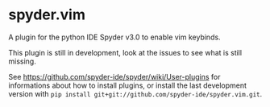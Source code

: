 # spyder.vim

A plugin for the python IDE Spyder v3.0 to enable vim keybinds.

This plugin is still in development, look at the issues to see what is still missing.

See https://github.com/spyder-ide/spyder/wiki/User-plugins for informations about how to install plugins, or install the last development version with `pip install git+git://github.com/spyder-ide/spyder.vim.git`.
